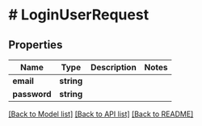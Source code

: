 # # LoginUserRequest

## Properties

Name | Type | Description | Notes
------------ | ------------- | ------------- | -------------
**email** | **string** |  |
**password** | **string** |  |

[[Back to Model list]](../../README.md#models) [[Back to API list]](../../README.md#endpoints) [[Back to README]](../../README.md)
